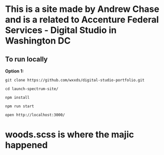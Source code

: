 # This is a site made by Andrew Chase and is a related to Accenture Federal Services - Digital Studio in Washington DC
## To run locally

**Option 1:**

`git clone https://github.com/wxxds/digital-studio-portfolio.git`

`cd launch-spectrum-site/`

`npm install`

`npm run start`

`open http://localhost:3000/`

# woods.scss is where the majic happened


